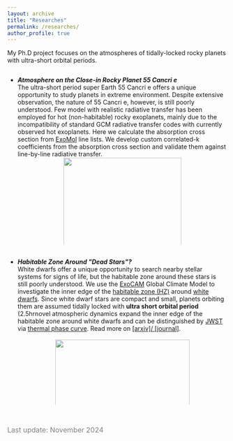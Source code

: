 ```yaml
---
layout: archive
title: "Researches"
permalink: /researches/
author_profile: true
---
```


My Ph.D project focuses on the atmospheres of tidally-locked rocky planets with ultra-short orbital periods. 

<!--
** Add a scroll box**
<ul> is unordered list.
Each new list item starts with <li>.
-->

<div style="height:400px;overflow:auto;">
<b>  </b>
<ul>
	<li>
	<em><b>Atmosphere on the Close-in Rocky Planet 55 Cancri e</b></em><br>
<!-- .... -->
    The ultra-short period super Earth 55 Cancri e offers a unique opportunity to study planets in extreme environment. Despite extensive observation, the nature of 55 Cancri e, however, is still poorly understood. Few model with realistic radiative transfer has been employed for hot (non-habitable) rocky exoplanets, mainly due to the incompatibility of standard GCM radiative transfer codes with currently observed hot exoplanets. Here we calculate the absorption cross section from <a href="www.exomol.com">ExoMol</a> line lists. We develop custom correlated-k coefficients from the absorption cross section and validate them against line-by-line radiative transfer. 
    <div align="center">
    <img src="https://ruizhizhan.github.io/images/cross_sec_co2.png" width="75%"><br>
    </div>
    <font color=grey size=2em>Absorption cross section of CO<sub>2</sub> at Earth Temperature (300 K) and typical temperature on substellar point of 55 Cnc e (3500K) assuming 1 bar pressure. The two lines are clearly distinguished. So the standard GCM radiative transfer for Earth cannot be applied to 55 cnc e. </font><br><br><br>
    We then perform GCM simulations with non-grey radiative transfer, <a href="execlim.github.io/Isca/">Isca</a> coupled with <a href="code.metoffice.gov.uk/trac/socrates">SOCRATES</a>, to model the atmospheres on 55 Cancri e.<br>
    <div align="center">
    <img src="https://ruizhizhan.github.io/images/pipeline.png" width="75%"><br>
    </div>
    <font color=grey size=2em>The gas absorption in our model includes molecular spectrum (including UV absorption) and collision induced absorption (CIA). </font><br><br><br>
    Our simulations suggest the secondary atmosphere on 55 Cancri e should be <b>thick and carbon dioxide rich</b>.<br>
    Observations from Spitzer and JWST reported significant time variability in the secondary eclipse depth of 55 Cancri e. However, our result suggests that clearsky atmosphere variability is much weaker than observed.
    <br>
    </li>
<!-- .... -->
</ul>
</div>
 <br>

<div style="height:350px;overflow:auto;">
<b>  </b>
<ul>
	<li>
	<em><b>Habitable Zone Around "Dead Stars"?</b></em><br>
<!-- .... -->
    White dwarfs offer a unique opportunity to search nearby stellar systems for signs of life, but the habitable zone around these stars is still poorly understood. We use the <a href="https://github.com/storyofthewolf/ExoCAM">ExoCAM</a> Global Climate Model to investigate the inner edge of the <a href="https://science.nasa.gov/resource/what-is-the-habitable-zone/">habitable zone (HZ)</a> around <a href="https://en.wikipedia.org/wiki/White_dwarf">white dwarfs</a>. Since white dwarf stars are compact and small, planets orbiting them are assumed tidally locked with <b>ultra short orbital period</b> (2.5hr<P<4days). Our results suggest <b>novel atmospheric dynamics expand the inner edge of the habitable zone around white dwarfs</b> and can be distinguished by <a href="https://www.jwst.nasa.gov/">JWST</a> via <a href="https://en.wikipedia.org/wiki/Phase_curve_(astronomy)">thermal phase curve</a>. Read more on <a href="https://arxiv.org/abs/2406.03189">[arxiv]</a><a href="https://iopscience.iop.org/article/10.3847/1538-4357/ad54c1">/ [journal]</a>.<br><br>
    <div align="center">
    <img src="https://ruizhizhan.github.io/images/4rotatorTS.png" width="80%"><br>
    </div>
    <font color=grey size=2em>Surface temperature and zonal mean zonal wind as a function of rotation period. From left to right: bat rotator (P = 0.5 days; this work), compared to a rapid rotator (P = 2 days), Rhines rotator (P = 10 days), and slow rotator (P = 20 days).</font><br><br><br>
    <div align="center">
    <img src="https://ruizhizhan.github.io/images/RGHL.png" width="50%"><br>
    </div>
    <font color=grey size=2em> The Runaway Greenhouse Limit (RGHL) around white dwarfs, and comparison to previous studies. </font><br>
    <div align="center">
    <img src="https://ruizhizhan.github.io/images/regimes.png" width="50%"><br>
    </div>
    <font color=grey size=2em>Estimated rotation regimes inside the habitable zone of white dwarfs with different stellar temperatures, as a function of relative stellar flux.</font><br>
	</li>
<!-- .... -->
</ul>
</div>

 <br><br>
<font color=grey size=3em>Last update: November 2024</font>